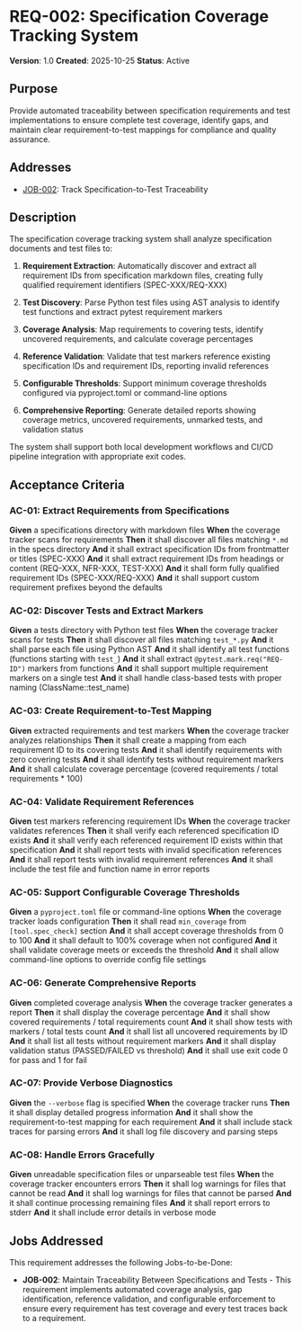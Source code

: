 # REQ-002: Specification Coverage Tracking System

**Version**: 1.0
**Created**: 2025-10-25
**Status**: Active

## Purpose

Provide automated traceability between specification requirements and test implementations to ensure complete test coverage, identify gaps, and maintain clear requirement-to-test mappings for compliance and quality assurance.

## Addresses

- [JOB-002](../jobs/JOB-002.md): Track Specification-to-Test Traceability

## Description

The specification coverage tracking system shall analyze specification documents and test files to:

1. **Requirement Extraction**: Automatically discover and extract all requirement IDs from specification markdown files, creating fully qualified requirement identifiers (SPEC-XXX/REQ-XXX)

2. **Test Discovery**: Parse Python test files using AST analysis to identify test functions and extract pytest requirement markers

3. **Coverage Analysis**: Map requirements to covering tests, identify uncovered requirements, and calculate coverage percentages

4. **Reference Validation**: Validate that test markers reference existing specification IDs and requirement IDs, reporting invalid references

5. **Configurable Thresholds**: Support minimum coverage thresholds configured via pyproject.toml or command-line options

6. **Comprehensive Reporting**: Generate detailed reports showing coverage metrics, uncovered requirements, unmarked tests, and validation status

The system shall support both local development workflows and CI/CD pipeline integration with appropriate exit codes.

## Acceptance Criteria

### AC-01: Extract Requirements from Specifications

**Given** a specifications directory with markdown files
**When** the coverage tracker scans for requirements
**Then** it shall discover all files matching `*.md` in the specs directory
**And** it shall extract specification IDs from frontmatter or titles (SPEC-XXX)
**And** it shall extract requirement IDs from headings or content (REQ-XXX, NFR-XXX, TEST-XXX)
**And** it shall form fully qualified requirement IDs (SPEC-XXX/REQ-XXX)
**And** it shall support custom requirement prefixes beyond the defaults

### AC-02: Discover Tests and Extract Markers

**Given** a tests directory with Python test files
**When** the coverage tracker scans for tests
**Then** it shall discover all files matching `test_*.py`
**And** it shall parse each file using Python AST
**And** it shall identify all test functions (functions starting with `test_`)
**And** it shall extract `@pytest.mark.req("REQ-ID")` markers from functions
**And** it shall support multiple requirement markers on a single test
**And** it shall handle class-based tests with proper naming (ClassName::test_name)

### AC-03: Create Requirement-to-Test Mapping

**Given** extracted requirements and test markers
**When** the coverage tracker analyzes relationships
**Then** it shall create a mapping from each requirement ID to its covering tests
**And** it shall identify requirements with zero covering tests
**And** it shall identify tests without requirement markers
**And** it shall calculate coverage percentage (covered requirements / total requirements * 100)

### AC-04: Validate Requirement References

**Given** test markers referencing requirement IDs
**When** the coverage tracker validates references
**Then** it shall verify each referenced specification ID exists
**And** it shall verify each referenced requirement ID exists within that specification
**And** it shall report tests with invalid specification references
**And** it shall report tests with invalid requirement references
**And** it shall include the test file and function name in error reports

### AC-05: Support Configurable Coverage Thresholds

**Given** a `pyproject.toml` file or command-line options
**When** the coverage tracker loads configuration
**Then** it shall read `min_coverage` from `[tool.spec_check]` section
**And** it shall accept coverage thresholds from 0 to 100
**And** it shall default to 100% coverage when not configured
**And** it shall validate coverage meets or exceeds the threshold
**And** it shall allow command-line options to override config file settings

### AC-06: Generate Comprehensive Reports

**Given** completed coverage analysis
**When** the coverage tracker generates a report
**Then** it shall display the coverage percentage
**And** it shall show covered requirements / total requirements count
**And** it shall show tests with markers / total tests count
**And** it shall list all uncovered requirements by ID
**And** it shall list all tests without requirement markers
**And** it shall display validation status (PASSED/FAILED vs threshold)
**And** it shall use exit code 0 for pass and 1 for fail

### AC-07: Provide Verbose Diagnostics

**Given** the `--verbose` flag is specified
**When** the coverage tracker runs
**Then** it shall display detailed progress information
**And** it shall show the requirement-to-test mapping for each requirement
**And** it shall include stack traces for parsing errors
**And** it shall log file discovery and parsing steps

### AC-08: Handle Errors Gracefully

**Given** unreadable specification files or unparseable test files
**When** the coverage tracker encounters errors
**Then** it shall log warnings for files that cannot be read
**And** it shall log warnings for files that cannot be parsed
**And** it shall continue processing remaining files
**And** it shall report errors to stderr
**And** it shall include error details in verbose mode

## Jobs Addressed

This requirement addresses the following Jobs-to-be-Done:

- **JOB-002**: Maintain Traceability Between Specifications and Tests - This requirement implements automated coverage analysis, gap identification, reference validation, and configurable enforcement to ensure every requirement has test coverage and every test traces back to a requirement.
